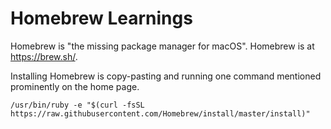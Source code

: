 # Homebrew Learnings

Homebrew is "the missing package manager for macOS".
Homebrew is at https://brew.sh/.

Installing Homebrew is copy-pasting and running one command mentioned prominently
on the home page.

```
/usr/bin/ruby -e "$(curl -fsSL https://raw.githubusercontent.com/Homebrew/install/master/install)"
```

